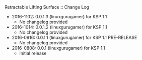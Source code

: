 Retractable Lifting Surface :: Change Log

* 2016-1102: 0.0.1.3 (linuxgurugamer) for KSP 1.1
	+ No changelog provided
* 2016-1014: 0.0.1.2 (linuxgurugamer) for KSP 1.1
	+ No changelog provided
* 2016-0916: 0.0.1.1 (linuxgurugamer) for KSP 1.1 PRE-RELEASE
	+ No changelog provided
* 2016-0808: 0.0.1 (linuxgurugamer) for KSP 1.1
	+ Initial release
